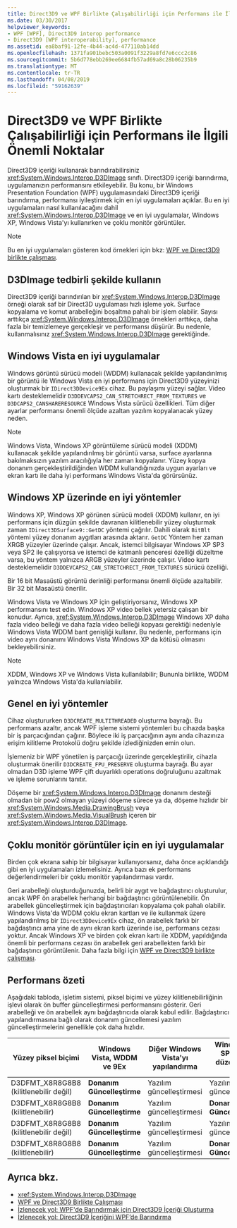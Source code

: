 ```yaml
---
title: Direct3D9 ve WPF Birlikte Çalışabilirliği için Performans ile İlgili Önemli Noktalar
ms.date: 03/30/2017
helpviewer_keywords:
- WPF [WPF], Direct3D9 interop performance
- Direct3D9 [WPF interoperability], performance
ms.assetid: ea8baf91-12fe-4b44-ac4d-477110ab14dd
ms.openlocfilehash: 1371fa901bebc503a0091f3229a8fd7e6ccc2c86
ms.sourcegitcommit: 5b6d778ebb269ee6684fb57ad69a8c28b06235b9
ms.translationtype: MT
ms.contentlocale: tr-TR
ms.lasthandoff: 04/08/2019
ms.locfileid: "59162639"
---
```

# <a name="performance-considerations-for-direct3d9-and-wpf-interoperability"></a>Direct3D9 ve WPF Birlikte Çalışabilirliği için Performans ile İlgili Önemli Noktalar
Direct3D9 içeriği kullanarak barındırabilirsiniz <xref:System.Windows.Interop.D3DImage> sınıfı. Direct3D9 içeriği barındırma, uygulamanızın performansını etkileyebilir. Bu konu, bir Windows Presentation Foundation (WPF) uygulamasındaki Direct3D9 içeriği barındırma, performansı iyileştirmek için en iyi uygulamaları açıklar. Bu en iyi uygulamaları nasıl kullanılacağını dahil <xref:System.Windows.Interop.D3DImage> ve en iyi uygulamalar, Windows XP, Windows Vista'yı kullanırken ve çoklu monitör görüntüler.  
  
> [!NOTE]
>  Bu en iyi uygulamaları gösteren kod örnekleri için bkz: [WPF ve Direct3D9 birlikte çalışması](wpf-and-direct3d9-interoperation.md).  
  
## <a name="use-d3dimage-sparingly"></a>D3DImage tedbirli şekilde kullanın  
 Direct3D9 içeriği barındırılan bir <xref:System.Windows.Interop.D3DImage> örneği olarak saf bir Direct3D uygulaması hızlı işleme yok. Surface kopyalama ve komut arabelleğini boşaltma pahalı bir işlem olabilir. Sayısı arttıkça <xref:System.Windows.Interop.D3DImage> örnekleri arttıkça, daha fazla bir temizlemeye gerçekleşir ve performansı düşürür. Bu nedenle, kullanmalısınız <xref:System.Windows.Interop.D3DImage> gerektiğinde.  
  
## <a name="best-practices-on-windows-vista"></a>Windows Vista en iyi uygulamalar  
 Windows görüntü sürücü modeli (WDDM) kullanacak şekilde yapılandırılmış bir görüntü ile Windows Vista en iyi performans için Direct3D9 yüzeyinizi oluşturmak bir `IDirect3DDevice9Ex` cihaz. Bu paylaşımı yüzeyi sağlar. Video kartı desteklemelidir `D3DDEVCAPS2_CAN_STRETCHRECT_FROM_TEXTURES` ve `D3DCAPS2_CANSHARERESOURCE` Windows Vista sürücü özellikleri. Tüm diğer ayarlar performansı önemli ölçüde azaltan yazılım kopyalanacak yüzey neden.  
  
> [!NOTE]
>  Windows Vista, Windows XP görüntüleme sürücü modeli (XDDM) kullanacak şekilde yapılandırılmış bir görüntü varsa, surface ayarlarına bakılmaksızın yazılım aracılığıyla her zaman kopyalanır. Yüzey kopya donanım gerçekleştirildiğinden WDDM kullandığınızda uygun ayarları ve ekran kartı ile daha iyi performans Windows Vista'da görürsünüz.  
  
## <a name="best-practices-on-windows-xp"></a>Windows XP üzerinde en iyi yöntemler  
 Windows XP, Windows XP görünen sürücü modeli (XDDM) kullanır, en iyi performans için düzgün şekilde davranan kilitlenebilir yüzey oluşturmak zaman `IDirect3DSurface9::GetDC` yöntemi çağrılır. Dahili olarak `BitBlt` yöntemi yüzey donanım aygıtları arasında aktarır. `GetDC` Yöntem her zaman XRGB yüzeyler üzerinde çalışır. Ancak, istemci bilgisayar Windows XP SP3 veya SP2 ile çalışıyorsa ve istemci de katmanlı penceresi özelliği düzeltme varsa, bu yöntem yalnızca ARGB yüzeyler üzerinde çalışır. Video kartı desteklemelidir `D3DDEVCAPS2_CAN_STRETCHRECT_FROM_TEXTURES` sürücü özelliği.  
  
 Bir 16 bit Masaüstü görüntü derinliği performansı önemli ölçüde azaltabilir. Bir 32 bit Masaüstü önerilir.  
  
 Windows Vista ve Windows XP için geliştiriyorsanız, Windows XP performansını test edin. Windows XP video bellek yetersiz çalışan bir konudur. Ayrıca, <xref:System.Windows.Interop.D3DImage> Windows XP daha fazla video belleği ve daha fazla video belleği kopyası gerektiği nedeniyle Windows Vista WDDM bant genişliği kullanır. Bu nedenle, performans için video aynı donanımı Windows Vista Windows XP da kötüsü olmasını bekleyebilirsiniz.  
  
> [!NOTE]
>  XDDM, Windows XP ve Windows Vista kullanılabilir; Bununla birlikte, WDDM yalnızca Windows Vista'da kullanılabilir.  
  
## <a name="general-best-practices"></a>Genel en iyi yöntemler  
 Cihaz oluştururken `D3DCREATE_MULTITHREADED` oluşturma bayrağı. Bu performans azaltır, ancak WPF işleme sistemi yöntemleri bu cihazda başka bir iş parçacığından çağırır. Böylece iki iş parçacığının aynı anda cihazınıza erişim kilitleme Protokolü doğru şekilde izlediğinizden emin olun.  
  
 İşlemeniz bir WPF yönetilen iş parçacığı üzerinde gerçekleştirilir, cihazla oluşturmak önerilir `D3DCREATE_FPU_PRESERVE` oluşturma bayrağı. Bu ayar olmadan D3D işleme WPF çift duyarlıklı operations doğruluğunu azaltmak ve işleme sorunlarını tanıtır.  
  
 Döşeme bir <xref:System.Windows.Interop.D3DImage> donanım desteği olmadan bir pow2 olmayan yüzeyi döşeme sürece ya da, döşeme hızlıdır bir <xref:System.Windows.Media.DrawingBrush> veya <xref:System.Windows.Media.VisualBrush> içeren bir <xref:System.Windows.Interop.D3DImage>.  
  
## <a name="best-practices-for-multi-monitor-displays"></a>Çoklu monitör görüntüler için en iyi uygulamalar  
 Birden çok ekrana sahip bir bilgisayar kullanıyorsanız, daha önce açıklandığı gibi en iyi uygulamaları izlemelisiniz. Ayrıca bazı ek performans değerlendirmeleri bir çoklu monitör yapılandırması vardır.  
  
 Geri arabelleği oluşturduğunuzda, belirli bir aygıt ve bağdaştırıcı oluşturulur, ancak WPF ön arabellek herhangi bir bağdaştırıcı görüntülenebilir. Ön arabellek güncelleştirmek için bağdaştırıcıları kopyalama çok pahalı olabilir. Windows Vista'da WDDM çoklu ekran kartları ve ile kullanmak üzere yapılandırılmış bir `IDirect3DDevice9Ex` cihaz, ön arabellek farklı bir bağdaştırıcı ama yine de aynı ekran kartı üzerinde ise, performans cezası yoktur. Ancak Windows XP ve birden çok ekran kartı ile XDDM, yapıldığında önemli bir performans cezası ön arabellek geri arabellekten farklı bir bağdaştırıcı görüntülenir. Daha fazla bilgi için [WPF ve Direct3D9 birlikte çalışması](wpf-and-direct3d9-interoperation.md).  
  
## <a name="performance-summary"></a>Performans özeti  
 Aşağıdaki tabloda, işletim sistemi, piksel biçimi ve yüzey kilitlenebilirliğinin işlevi olarak ön buffer güncelleştirmesi performansını gösterir. Geri arabelleği ve ön arabellek aynı bağdaştırıcıda olarak kabul edilir. Bağdaştırıcı yapılandırmasına bağlı olarak donanım güncellemesi yazılım güncelleştirmelerini genellikle çok daha hızlıdır.  
  
|Yüzey piksel biçimi|Windows Vista, WDDM ve 9Ex|Diğer Windows Vista'yı yapılandırma|Windows XP SP3 veya düzeltme ile SP2|Windows XP SP2|  
|--------------------------|---------------------------------|----------------------------------------|--------------------------------------|--------------------|  
|D3DFMT_X8R8G8B8 (kilitlenebilir değil)|**Donanım Güncelleştirme**|Yazılım güncelleştirmesi|Yazılım güncelleştirmesi|Yazılım güncelleştirmesi|  
|D3DFMT_X8R8G8B8 (kilitlenebilir)|**Donanım Güncelleştirme**|Yazılım güncelleştirmesi|**Donanım Güncelleştirme**|**Donanım Güncelleştirme**|  
|D3DFMT_X8R8G8B8 (kilitlenebilir değil)|**Donanım Güncelleştirme**|Yazılım güncelleştirmesi|Yazılım güncelleştirmesi|Yazılım güncelleştirmesi|  
|D3DFMT_X8R8G8B8 (kilitlenebilir)|**Donanım Güncelleştirme**|Yazılım güncelleştirmesi|**Donanım Güncelleştirme**|Yazılım güncelleştirmesi|  
  
## <a name="see-also"></a>Ayrıca bkz.

- <xref:System.Windows.Interop.D3DImage>
- [WPF ve Direct3D9 Birlikte Çalışması](wpf-and-direct3d9-interoperation.md)
- [İzlenecek yol: WPF'de Barındırmak için Direct3D9 İçeriği Oluşturma](walkthrough-creating-direct3d9-content-for-hosting-in-wpf.md)
- [İzlenecek yol: Direct3D9 İçeriğini WPF’de Barındırma](walkthrough-hosting-direct3d9-content-in-wpf.md)
